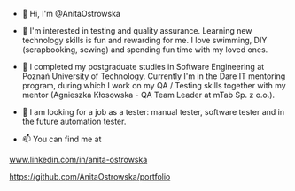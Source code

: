 - 👋 Hi, I'm @AnitaOstrowska

- 👀 I'm interested in testing and quality assurance.
Learning new technology skills is fun and rewarding for me. 
I love swimming, DIY (scrapbooking, sewing) and spending fun time with my loved ones.   

- 🌱 I completed my postgraduate studies in Software Engineering at Poznań University of Technology.
Currently I'm in the Dare IT mentoring program, during which I work on my QA / Testing skills together with my mentor (Agnieszka Kłosowska - QA Team Leader at mTab Sp. z o.o.). 

- 💞️ I am looking for a job as a tester: manual tester, software tester and in the future automation tester. 

- 📫 You can find me at

www.linkedin.com/in/anita-ostrowska

https://github.com/AnitaOstrowska/portfolio
